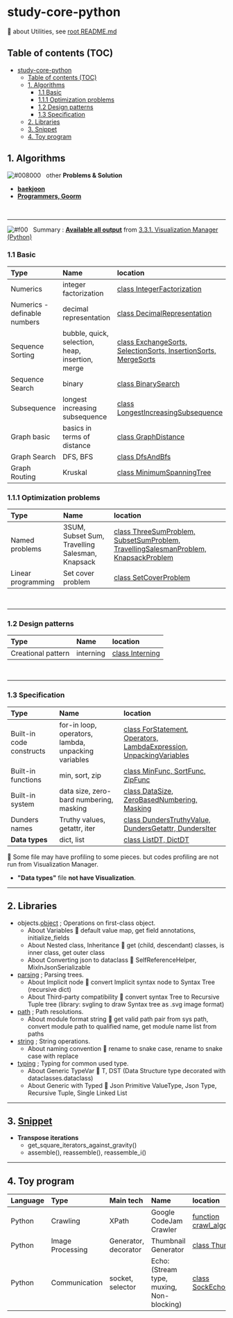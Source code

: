 # study-core-python

📝 about Utilities, see [root README.md](../../README.md#31-python-utilities)

## Table of contents (TOC)

- [study-core-python](#study-core-python)
  - [Table of contents (TOC)](#table-of-contents-toc)
  - [1. Algorithms](#1-algorithms)
    - [1.1 Basic](#11-basic)
    - [1.1.1 Optimization problems](#111-optimization-problems)
    - [1.2 Design patterns](#12-design-patterns)
    - [1.3 Specification](#13-specification)
  - [2. Libraries](#2-libraries)
  - [3. Snippet](#3-snippet)
  - [4. Toy program](#4-toy-program)

## 1. Algorithms

![#008000](https://placehold.co/15x15/008000/008000.png) &nbsp; other **Problems & Solution**

- [**baekjoon**](wbfw109/algorithms/baekjoon/README.md)
- [**Programmers, Goorm**](wbfw109/algorithms/_pratice/README.md)

&nbsp;

---

![#f00](https://placehold.co/15x15/f00/f00.png) &nbsp; Summary : **[Available all output](https://wbfw109.github.io/visualization_manager/ipython_central_control.html)** from [3.3.1. Visualization Manager (Python)](../../README.md#331-visualization-manager-python)

### 1.1 Basic

| Type                         | Name                                             | location                                                                                                        |
| :--------------------------- | :----------------------------------------------- | :-------------------------------------------------------------------------------------------------------------- |
| Numerics                     | integer factorization                            | [class IntegerFactorization](wbfw109/labs/basics/numerics/factorization.py#L19)                                 |
| Numerics - definable numbers | decimal representation                           | [class DecimalRepresentation](wbfw109/labs/basics/numerics/rational_number.py#L19)                              |
| Sequence Sorting             | bubble, quick, selection, heap, insertion, merge | [class ExchangeSorts, SelectionSorts, InsertionSorts, MergeSorts](wbfw109/labs/basics/sequences/sorting.py#L26) |
| Sequence Search              | binary                                           | [class BinarySearch](wbfw109/labs/basics/sequences/search.py#L47)                                               |
| Subsequence                  | longest increasing subsequence                   | [class LongestIncreasingSubsequence](wbfw109/labs/basics/sequences/subsequence.py#L21)                          |
| Graph basic                  | basics in terms of distance                      | [class GraphDistance](wbfw109/labs/basics/graphs/basic.py#L104)                                                 |
| Graph Search                 | DFS, BFS                                         | [class DfsAndBfs](wbfw109/labs/basics/graphs/search.py#L89)                                                     |
| Graph Routing                | Kruskal                                          | [class MinimumSpanningTree](wbfw109/labs/basics/graphs/routing.py#L102)                                         |

### 1.1.1 Optimization problems

| Type               | Name                                            | location                                                                                                                                       |
| :----------------- | :---------------------------------------------- | :--------------------------------------------------------------------------------------------------------------------------------------------- |
| Named problems     | 3SUM, Subset Sum, Travelling Salesman, Knapsack | [class ThreeSumProblem, SubsetSumProblem, TravellingSalesmanProblem, KnapsackProblem](wbfw109/labs/basics/optimizations/named_problems.py#L48) |
| Linear programming | Set cover problem                               | [class SetCoverProblem](wbfw109/labs/basics/optimizations/linear_programming.py#L57)                                                           |

&nbsp;

---

### 1.2 Design patterns

| Type               | Name      | location                                               |
| :----------------- | :-------- | :----------------------------------------------------- |
| Creational pattern | interning | [class Interning](wbfw109/labs/design_patterns.py#L18) |

&nbsp;

---

### 1.3 Specification

| Type                     | Name                                                | location                                                                                                            |
| :----------------------- | :-------------------------------------------------- | :------------------------------------------------------------------------------------------------------------------ |
| Built-in code constructs | for-in loop, operators, lambda, unpacking variables | [class ForStatement, Operators, LambdaExpression, UnpackingVariables](wbfw109/labs/builtins/code_constructs.py#L24) |
| Built-in functions       | min, sort, zip                                      | [class MinFunc, SortFunc, ZipFunc](wbfw109/labs/builtins/functions.py#L18)                                          |
| Built-in system          | data size, zero-bard numbering, masking             | [class DataSize, ZeroBasedNumbering, Masking](wbfw109/labs/builtins/system.py#L18)                                  |
| Dunders names            | Truthy values, getattr, iter                        | [class DundersTruthyValue, DundersGetattr, DundersIter](wbfw109/labs/dunders_names.py#L36)                          |
| **Data types**           | dict, list                                          | [class ListDT, DictDT](wbfw109/labs/basics/data_stucture.py#L80)                                                    |

🧊 Some file may have profiling to some pieces. but codes profiling are not run from Visualization Manager.

- **"Data types"** file **not have Visualization**.

---

## 2. Libraries

- objects.[object](wbfw109/libs/objects/object.py) ; Operations on first-class object.
  - About Variables 🔪 default value map, get field annotations, initialize_fields
  - About Nested class, Inheritance 🔪 get (child, descendant) classes, is inner class, get outer class
  - About Converting json to dataclass 🔪 SelfReferenceHelper, MixInJsonSerializable
- [parsing](wbfw109/libs/parsing.py) ; Parsing trees.
  - About Implicit node 🔪 convert Implicit syntax node to Syntax Tree (recursive dict)
  - About Third-party compatibility 🔪 convert syntax Tree to Recursive Tuple tree (library: svgling to draw Syntax tree as .svg image format)
- [path](wbfw109/libs/path.py) ; Path resolutions.
  - About module format string 🔪 get valid path pair from sys path, convert module path to qualified name, get module name list from paths
- [string](wbfw109/libs/string.py) ; String operations.
  - About naming convention 🔪 rename to snake case, rename to snake case with replace
- [typing](wbfw109/libs/typing.py) ; Typing for common used type.
  - About Generic TypeVar 🔪 T, DST (Data Structure type decorated with dataclasses.dataclass)
  - About Generic with Typed 🔪 Json Primitive ValueType, Json Type, Recursive Tuple, Single Linked List

---

## 3. [Snippet](wbfw109/template/snippet.py)

- **Transpose iterations**
  - get_square_iterators_against_gravity()
  - assemble(), reassemble(), reassemble_i()

---

## 4. Toy program

| Language | Type             | Main tech            | Name                                      | location                                                                               |
| :------- | :--------------- | :------------------- | :---------------------------------------- | :------------------------------------------------------------------------------------- |
| Python   | Crawling         | XPath                | Google CodeJam Crawler                    | [function crawl_algorithms_code_jam()](wbfw109/libs/utilities/self/algorithms.py#L200) |
| Python   | Image Processing | Generator, decorator | Thumbnail Generator                       | [class ThumbGenExample](wbfw109/labs/dunders_names.py#L411)                            |
| Python   | Communication    | socket, selector     | Echo: (Stream type, muxing, Non-blocking) | [class SockEchoCommunication](wbfw109/labs/networking.py#L73)                          |
